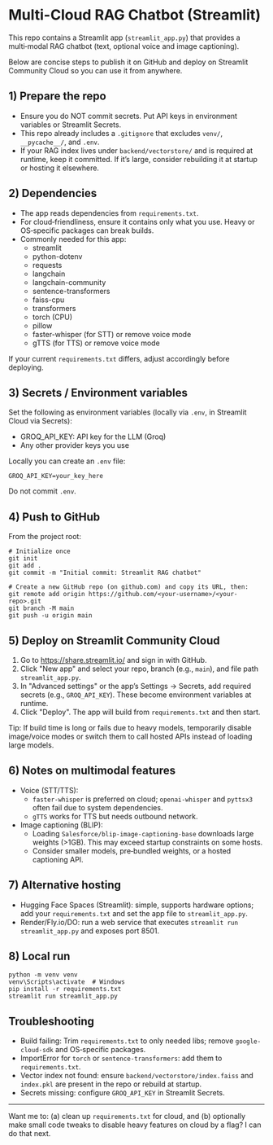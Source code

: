 # Multi-Cloud RAG Chatbot (Streamlit)

This repo contains a Streamlit app (`streamlit_app.py`) that provides a multi‑modal RAG chatbot (text, optional voice and image captioning).

Below are concise steps to publish it on GitHub and deploy on Streamlit Community Cloud so you can use it from anywhere.

## 1) Prepare the repo

- Ensure you do NOT commit secrets. Put API keys in environment variables or Streamlit Secrets.
- This repo already includes a `.gitignore` that excludes `venv/`, `__pycache__/`, and `.env`.
- If your RAG index lives under `backend/vectorstore/` and is required at runtime, keep it committed. If it’s large, consider rebuilding it at startup or hosting it elsewhere.

## 2) Dependencies

- The app reads dependencies from `requirements.txt`.
- For cloud‑friendliness, ensure it contains only what you use. Heavy or OS‑specific packages can break builds.
- Commonly needed for this app:
  - streamlit
  - python-dotenv
  - requests
  - langchain
  - langchain-community
  - sentence-transformers
  - faiss-cpu
  - transformers
  - torch (CPU)
  - pillow
  - faster-whisper (for STT) or remove voice mode
  - gTTS (for TTS) or remove voice mode

If your current `requirements.txt` differs, adjust accordingly before deploying.

## 3) Secrets / Environment variables

Set the following as environment variables (locally via `.env`, in Streamlit Cloud via Secrets):

- GROQ_API_KEY: API key for the LLM (Groq)
- Any other provider keys you use

Locally you can create an `.env` file:

```
GROQ_API_KEY=your_key_here
```

Do not commit `.env`.

## 4) Push to GitHub

From the project root:

```
# Initialize once
git init
git add .
git commit -m "Initial commit: Streamlit RAG chatbot"

# Create a new GitHub repo (on github.com) and copy its URL, then:
git remote add origin https://github.com/<your-username>/<your-repo>.git
git branch -M main
git push -u origin main
```

## 5) Deploy on Streamlit Community Cloud

1. Go to https://share.streamlit.io/ and sign in with GitHub.
2. Click "New app" and select your repo, branch (e.g., `main`), and file path `streamlit_app.py`.
3. In "Advanced settings" or the app’s Settings → Secrets, add required secrets (e.g., `GROQ_API_KEY`). These become environment variables at runtime.
4. Click "Deploy". The app will build from `requirements.txt` and then start.

Tip: If build time is long or fails due to heavy models, temporarily disable image/voice modes or switch them to call hosted APIs instead of loading large models.

## 6) Notes on multimodal features

- Voice (STT/TTS):
  - `faster-whisper` is preferred on cloud; `openai-whisper` and `pyttsx3` often fail due to system dependencies.
  - `gTTS` works for TTS but needs outbound network.
- Image captioning (BLIP):
  - Loading `Salesforce/blip-image-captioning-base` downloads large weights (>1GB). This may exceed startup constraints on some hosts.
  - Consider smaller models, pre‑bundled weights, or a hosted captioning API.

## 7) Alternative hosting

- Hugging Face Spaces (Streamlit): simple, supports hardware options; add your `requirements.txt` and set the app file to `streamlit_app.py`.
- Render/Fly.io/DO: run a web service that executes `streamlit run streamlit_app.py` and exposes port 8501.

## 8) Local run

```
python -m venv venv
venv\Scripts\activate  # Windows
pip install -r requirements.txt
streamlit run streamlit_app.py
```

## Troubleshooting

- Build failing: Trim `requirements.txt` to only needed libs; remove `google-cloud-sdk` and OS‑specific packages.
- ImportError for `torch` or `sentence-transformers`: add them to `requirements.txt`.
- Vector index not found: ensure `backend/vectorstore/index.faiss` and `index.pkl` are present in the repo or rebuild at startup.
- Secrets missing: configure `GROQ_API_KEY` in Streamlit Secrets.

---

Want me to: (a) clean up `requirements.txt` for cloud, and (b) optionally make small code tweaks to disable heavy features on cloud by a flag? I can do that next.
